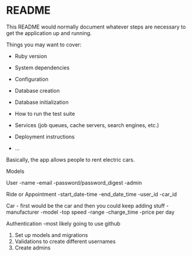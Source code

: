 # README

This README would normally document whatever steps are necessary to get the
application up and running.

Things you may want to cover:

* Ruby version

* System dependencies

* Configuration

* Database creation

* Database initialization

* How to run the test suite

* Services (job queues, cache servers, search engines, etc.)

* Deployment instructions

* ...

Basically, the app allows people to rent electric cars.

Models

  User
    -name
    -email
    -password/password_digest
    -admin

  Ride or Appointment
    -start_date-time
    -end_date_time
    -user_id
    -car_id

  Car - first would be the car and then you could keep adding stuff
    -manufacturer
    -model
    -top speed
    -range
    -charge_time
    -price per day

  Authentication
    -most likely going to use github

  1. Set up models and migrations
  2. Validations to create different usernames
  3. Create admins
  
